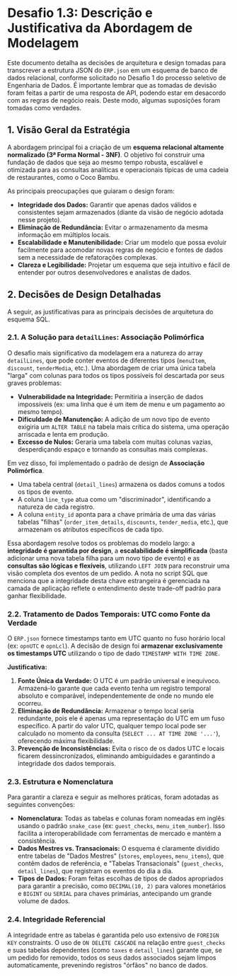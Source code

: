 # Desafio 1.3: Descrição e Justificativa da Abordagem de Modelagem

Este documento detalha as decisões de arquitetura e design tomadas para transcrever a estrutura JSON do `ERP.json` em um esquema de banco de dados relacional, conforme solicitado no Desafio 1 do processo seletivo de Engenharia de Dados. É importante lembrar que as tomadas de devisão foram feitas a partir de uma resposta de API, podendo estar em desacordo com as regras de negócio reais. Deste modo, algumas suposições foram tomadas como verdades.

## 1. Visão Geral da Estratégia

A abordagem principal foi a criação de um **esquema relacional altamente normalizado (3ª Forma Normal - 3NF)**. O objetivo foi construir uma fundação de dados que seja ao mesmo tempo robusta, escalável e otimizada para as consultas analíticas e operacionais típicas de uma cadeia de restaurantes, como o Coco Bambu.

As principais preocupações que guiaram o design foram:

* **Integridade dos Dados:** Garantir que apenas dados válidos e consistentes sejam armazenados (diante da visão de negócio adotada nesse projeto).
* **Eliminação de Redundância:** Evitar o armazenamento da mesma informação em múltiplos locais.
* **Escalabilidade e Manutenibilidade:** Criar um modelo que possa evoluir facilmente para acomodar novas regras de negócio e fontes de dados sem a necessidade de refatorações complexas.
* **Clareza e Legibilidade:** Projetar um esquema que seja intuitivo e fácil de entender por outros desenvolvedores e analistas de dados.

## 2. Decisões de Design Detalhadas

A seguir, as justificativas para as principais decisões de arquitetura do esquema SQL.

### 2.1. A Solução para `detailLines`: Associação Polimórfica

O desafio mais significativo da modelagem era a natureza do array `detailLines`, que pode conter eventos de diferentes tipos (`menuItem`, `discount`, `tenderMedia`, etc.). Uma abordagem de criar uma única tabela "larga" com colunas para todos os tipos possíveis foi descartada por seus graves problemas:

* **Vulnerabilidade na Integridade:** Permitiria a inserção de dados impossíveis (ex: uma linha que é um item de menu e um pagamento ao mesmo tempo).
* **Dificuldade de Manutenção:** A adição de um novo tipo de evento exigiria um `ALTER TABLE` na tabela mais crítica do sistema, uma operação arriscada e lenta em produção.
* **Excesso de Nulos:** Geraria uma tabela com muitas colunas vazias, desperdiçando espaço e tornando as consultas mais complexas.

Em vez disso, foi implementado o padrão de design de **Associação Polimórfica**.

* Uma tabela central (`detail_lines`) armazena os dados comuns a todos os tipos de evento.
* A coluna `line_type` atua como um "discriminador", identificando a natureza de cada registro.
* A coluna `entity_id` aponta para a chave primária de uma das várias tabelas "filhas" (`order_item_details`, `discounts`, `tender_media`, etc.), que armazenam os atributos específicos de cada tipo.

Essa abordagem resolve todos os problemas do modelo largo: a **integridade é garantida por design**, a **escalabilidade é simplificada** (basta adicionar uma nova tabela filha para um novo tipo de evento) e as **consultas são lógicas e flexíveis**, utilizando `LEFT JOIN` para reconstruir uma visão completa dos eventos de um pedido. A nota no script SQL que menciona que a integridade desta chave estrangeira é gerenciada na camada de aplicação reflete o entendimento deste trade-off padrão para ganhar flexibilidade.

### 2.2. Tratamento de Dados Temporais: UTC como Fonte da Verdade

O `ERP.json` fornece timestamps tanto em UTC quanto no fuso horário local (ex: `opnUTC` e `opnLcl`). A decisão de design foi **armazenar exclusivamente os timestamps UTC** utilizando o tipo de dado `TIMESTAMP WITH TIME ZONE`.

**Justificativa:**

1.  **Fonte Única da Verdade:** O UTC é um padrão universal e inequívoco. Armazená-lo garante que cada evento tenha um registro temporal absoluto e comparável, independentemente de onde no mundo ele ocorreu.
2.  **Eliminação de Redundância:** Armazenar o tempo local seria redundante, pois ele é apenas uma representação do UTC em um fuso específico. A partir do valor UTC, qualquer tempo local pode ser calculado no momento da consulta (`SELECT ... AT TIME ZONE '...'`), oferecendo máxima flexibilidade.
3.  **Prevenção de Inconsistências:** Evita o risco de os dados UTC e locais ficarem dessincronizados, eliminando ambiguidades e garantindo a integridade dos dados temporais.

### 2.3. Estrutura e Nomenclatura

Para garantir a clareza e seguir as melhores práticas, foram adotadas as seguintes convenções:

* **Nomenclatura:** Todas as tabelas e colunas foram nomeadas em inglês usando o padrão `snake_case` (ex: `guest_checks`, `menu_item_number`). Isso facilita a interoperabilidade com ferramentas de mercado e mantém a consistência.
* **Dados Mestres vs. Transacionais:** O esquema é claramente dividido entre tabelas de "Dados Mestres" (`stores`, `employees`, `menu_items`), que contêm dados de referência, e "Tabelas Transacionais" (`guest_checks`, `detail_lines`), que registram os eventos do dia a dia.
* **Tipos de Dados:** Foram feitas escolhas de tipos de dados apropriados para garantir a precisão, como `DECIMAL(10, 2)` para valores monetários e `BIGINT` ou `SERIAL` para chaves primárias, antecipando um grande volume de dados.

### 2.4. Integridade Referencial

A integridade entre as tabelas é garantida pelo uso extensivo de `FOREIGN KEY` constraints. O uso de `ON DELETE CASCADE` na relação entre `guest_checks` e suas tabelas dependentes (como `taxes` e `detail_lines`) garante que, se um pedido for removido, todos os seus dados associados sejam limpos automaticamente, prevenindo registros "órfãos" no banco de dados.